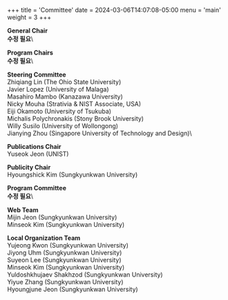 +++
title = 'Committee'
date = 2024-03-06T14:07:08-05:00
menu = 'main'
weight = 3
+++

**General Chair**\
**수정 필요**\

**Program Chairs**\
**수정 필요**\

**Steering Committee**\
Zhiqiang Lin (The Ohio State University)\
Javier Lopez (University of Malaga)\
Masahiro Mambo (Kanazawa University)\
Nicky Mouha (Strativia & NIST Associate, USA)\
Eiji Okamoto (University of Tsukuba)\
Michalis Polychronakis (Stony Brook University)\
Willy Susilo (University of Wollongong)\
Jianying Zhou (Singapore University of Technology and Design)\

**Publications Chair**\
Yuseok Jeon (UNIST)

**Publicity Chair**\
Hyoungshick Kim (Sungkyunkwan University)

**Program Committee**\
**수정 필요**\

**Web Team**\
Mijin Jeon (Sungkyunkwan University)\
Minseok Kim (Sungkyunkwan University)

**Local Organization Team**\
Yujeong Kwon (Sungkyunkwan University)\
Jiyong Uhm (Sungkyunkwan University)\
Suyeon Lee (Sungkyunkwan University)\
Minseok Kim (Sungkyunkwan University)\
Yuldoshkhujaev Shakhzod (Sungkyunkwan University)\
Yiyue Zhang (Sungkyunkwan University)\
Hyoungjune Jeon (Sungkyunkwan University)
